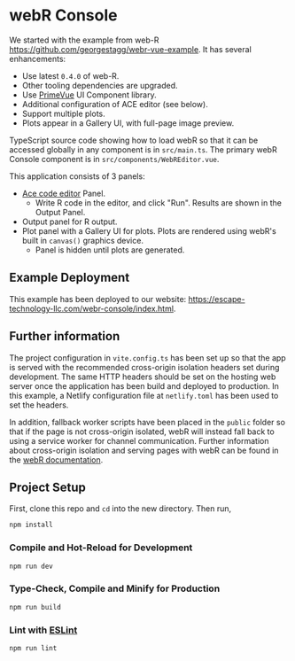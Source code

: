# webR Console

We started with the example from web-R https://github.com/georgestagg/webr-vue-example.  It has several enhancements:

* Use latest `0.4.0` of web-R.
* Other tooling dependencies are upgraded.
* Use [PrimeVue](https://primevue.org) UI Component library. 
* Additional configuration of ACE editor (see below).
* Support multiple plots.
* Plots appear in a Gallery UI, with full-page image preview.

TypeScript source code showing how to load webR so that it can be accessed globally in any component is in `src/main.ts`. The primary webR Console component is in `src/components/WebREditor.vue`.

This application consists of 3 panels:

* [Ace code editor](https://ace.c9.io/) Panel.
  * Write R code in the editor, and click "Run". Results are shown in the Output Panel.
* Output panel for R output.
* Plot panel with a Gallery UI for plots. Plots are rendered using webR's built in `canvas()` graphics device.
  * Panel is hidden until plots are generated.

## Example Deployment

This example has been deployed to our website: https://escape-technology-llc.com/webr-console/index.html.

## Further information

The project configuration in `vite.config.ts` has been set up so that the app is served with the recommended cross-origin isolation headers set during development. The same HTTP headers should be set on the hosting web server once the application has been build and deployed to production. In this example, a Netlify configuration file at `netlify.toml` has been used to set the headers.

In addition, fallback worker scripts have been placed in the `public` folder so that if the page is not cross-origin isolated, webR will instead fall back to using a service worker for channel communication. Further information about cross-origin isolation and serving pages with webR can be found in the [webR documentation](https://docs.r-wasm.org/webr/latest/serving.html).

## Project Setup

First, clone this repo and `cd` into the new directory. Then run,

```sh
npm install
```

### Compile and Hot-Reload for Development

```sh
npm run dev
```

### Type-Check, Compile and Minify for Production

```sh
npm run build
```

### Lint with [ESLint](https://eslint.org/)

```sh
npm run lint
```
